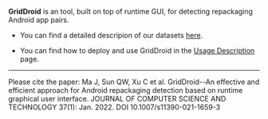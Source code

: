 **GridDroid** is an tool, built on top of runtime GUI, for detecting repackaging Android app pairs.


+ You can find a detailed descripion of our datasets [here](GridDroid-Datasets.pdf).

+ You can find how to deploy and use GridDroid in the [Usage Description](usage.md) page.

---

Please cite the paper: 
Ma J, Sun QW, Xu C et al. GridDroid--An effective and efficient approach for Android repackaging detection based on runtime graphical user interface. JOURNAL OF COMPUTER SCIENCE AND TECHNOLOGY 37(1): Jan. 2022. DOI 10.1007/s11390-021-1659-3

